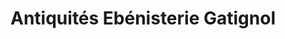 ---
title: "Antiquités Ebénisterie Gatignol"
url: /coulanges-les-nevers/antiquites-ebenisterie-gatignol/
shop: antiquités
---
